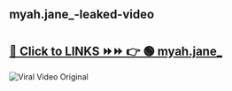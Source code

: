 
 ## myah.jane_-leaked-video 

# <h2><a href="https://clipsfans.com/myah.jane_&ref=git">🔗 Click to LINKS ⏩⏩ 👉 🟢 myah.jane_ </a></h2>

<a href="https://clipsfans.com/myah.jane_&ref=git" rel="nofollow" data-target="animated-image.originalLink"><img src="https://i.ibb.co.com/xMMVF88/686577567.gif" alt="Viral Video Original" style="max-width: 100%; display: inline-block;" data-target="animated-image.originalImage"></a>
